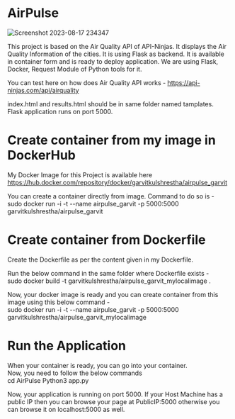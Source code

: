 # AirPulse
![Screenshot 2023-08-17 234347](https://github.com/Garvitkul/AirPulse/assets/83578615/c75d9a7b-cf61-45a3-b051-f88df2988ae0)

This project is based on the Air Quality API of API-Ninjas. It displays the Air Quality Information of the cities. It is using Flask as backend. It is available in container form and is ready to deploy application. We are using Flask, Docker, Request Module of Python tools for it.

You can test here on how does Air Quality API works - https://api-ninjas.com/api/airquality

index.html and results.html should be in same folder named tamplates.
Flask application runs on port 5000.

# Create container from my image in DockerHub

My Docker Image for this Project is available here <br />
https://hub.docker.com/repository/docker/garvitkulshrestha/airpulse_garvit <br />

You can create a container directly from image. Command to do so is - <br />
sudo docker run -i -t --name airpulse_garvit -p 5000:5000 garvitkulshrestha/airpulse_garvit <br />

# Create container from Dockerfile

Create the Dockerfile as per the content given in my Dockerfile.

Run the below command in the same folder where Dockerfile exists - <br />
sudo docker build -t garvitkulshrestha/airpulse_garvit_mylocalimage .

Now, your docker image is ready and you can create container from this image using this below command - <br />
sudo docker run -i -t --name airpulse_garvit -p 5000:5000 garvitkulshrestha/airpulse_garvit_mylocalimage

# Run the Application

When your container is ready, you can go into your container. <br />
Now, you need to follow the below commands <br />
cd AirPulse
Python3 app.py

Now, your application is running on port 5000. If your Host Machine has a public IP then you can browse your page at PublicIP:5000 otherwise you can browse it on localhost:5000 as well.
